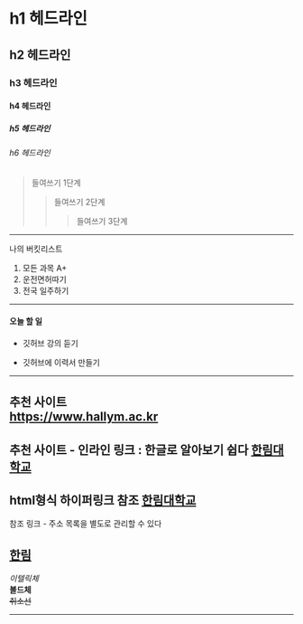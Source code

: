 # h1 헤드라인
## h2 헤드라인
### h3 헤드라인
#### h4 헤드라인
##### h5 헤드라인
###### h6 헤드라인

> 들여쓰기 1단계
>> 들여쓰기 2단계
>>> 들여쓰기 3단계
-------------------------
나의 버킷리스트
1. 모든 과목 A+
2. 운전면허따기
3. 전국 일주하기
************************
#### 오늘 할 일
* 깃허브 강의 듣기
+ 깃허브에 이력서 만들기
------------------------
추천 사이트  
https://www.hallym.ac.kr
------------------------
추천 사이트  - 인라인 링크 : 한글로 알아보기 쉽다
[한림대학교](https://www.hallym.ac.kr)
---------------------------
html형식 하이퍼링크 참조
<a href =https://www.hallym.ac.kr>한림대학교</a>
-------------------------
참조 링크 - 주소 목록을 별도로 관리할 수 있다

[hallym]: https://www.hallym.ac.kr  

[한림][hallym]
------------------------

*이텔릭체*  
**볼드체**  
~~취소선~~ 

-------------------------








